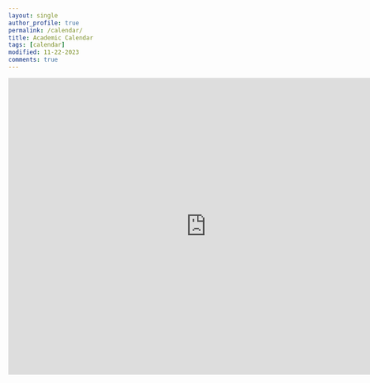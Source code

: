 ```yaml
---
layout: single
author_profile: true
permalink: /calendar/
title: Academic Calendar
tags: [calendar]
modified: 11-22-2023
comments: true
---
```


<iframe src="https://calendar.google.com/calendar/embed?src=0da84378f64085b4e35e2b9a7e2cd7c29a6a97c545ca763a7c80cb4eb270ade4%40group.calendar.google.com&ctz=Europe%2FStockholm" style="border: 0" width="800" height="600" frameborder="0" scrolling="no"></iframe>
